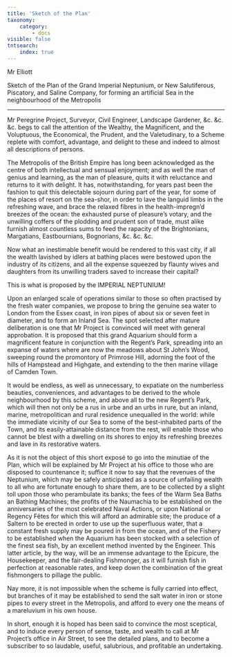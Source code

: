 ```yaml
---
title: 'Sketch of the Plan'
taxonomy:
    category:
        - docs
visible: false
tntsearch:
    index: true
---
```


<div class="author">Mr Elliott</div>

Sketch of the Plan of the Grand Imperial Neptunium, or New Salutiferous, Piscatory, and Saline Company, for forming an artificial Sea in the neighbourhood of the Metropolis

---

Mr Peregrine Project, Surveyor, Civil Engineer, Landscape Gardener, &c. &c. &c. begs to call the attention of the Wealthy, the Magnificent, and the Voluptuous, the Economical, the Prudent, and the Valetudinary, to a Scheme replete with comfort, advantage, and delight to these and indeed to almost all descriptions of persons.

The Metropolis of the British Empire has long been acknowledged as the centre of both intellectual and sensual enjoyment; and as well the man of genius and learning, as the man of pleasure, quits it with reluctance and returns to it with delight. It has, notwithstanding, for years past been the fashion to quit this delectable sojourn during part of the year, for some of the places of resort on the sea-shor, in order to lave the languid limbs in the refreshing wave, and brace the relaxed fibres in the health-impregn’d breezes of the ocean: the exhausted purse of pleasure’s votary, and the unwilling coffers of the plodding and prudent son of trade, must alike furnish almost countless sums to feed the rapacity of the Brightonians, Margatians, Eastbournians, Bognorians, &c. &c. &c. 

Now what an inestimable benefit would be rendered to this vast city, if all the wealth lavished by idlers at bathing places were bestowed upon the industry of its citizens, and all the expense squeezed by flaunty wives and daughters from its unwilling traders saved to increase their capital?  

This is what is proposed by the IMPERIAL NEPTUNIUM!

Upon an enlarged scale of operations similar to those so often practised by the fresh water companies, we propose to bring the genuine sea water to London from the Essex coast, in iron pipes of about six or seven feet in diameter, and to form an Inland Sea. The spot selected after mature deliberation is one that Mr Project is convinced will meet with general approbation. It is proposed that this grand Aquarium should form a magnificent feature in conjunction with the Regent’s Park, spreading into an expanse of waters where are now the meadows about St John’s Wood, sweeping round the promontory of Primrose Hill, adorning the foot of the hills of Hampstead and Highgate, and extending to the then marine village of Camden Town.  

It would be endless, as well as unnecessary, to expatiate on the numberless beauties, conveniences, and advantages to be derived to the whole neighbourhood by this scheme, and above all to the new Regent’s Park, which will then not only be a rus in urbe and an urbs in rure, but an inland, marine, metropolitican and rural residence unequalled in the world: while the immediate vicinity of our Sea to some of the best-inhabited parts of the Town, and its easily-attainable distance from the rest, will enable those who cannot be blest with a dwelling on its shores to enjoy its refreshing breezes and lave in its restorative waters.

As it is not the object of this short exposé to go into the minutiae of the Plan, which will be explained by Mr Project at his office to those who are disposed to countenance it; suffice it now to say that the revenues of the Neptunium, which may be safely anticipated as a source of unfailing wealth to all who are fortunate enough to share them, are to be collected by a slight toll upon those who perambulate its banks; the fees of the Warm Sea Baths an Bathing Machines; the profits of the Naumachia to be established on the anniversaries of the most celebrated Naval Actions, or upon National or Regency Fêtes for which this will afford an admirable site; the produce of a Saltern to be erected in order to use up the superfluous water, that a constant fresh supply may be poured in from the ocean, and of the Fishery to be established when the Aquarium has been stocked with a selection of the finest sea fish, by an excellent method invented by the Engineer. This latter article, by the way, will be an immense advantage to the Epicure, the Housekeeper, and the fair-dealing Fishmonger, as it will furnish fish in perfection at reasonable rates, and keep down the combination of the great fishmongers to pillage the public.

Nay more, it is not impossible when the scheme is fully carried into effect, but branches of it may be established to send the salt water in iron or stone pipes to every street in the Metropolis, and afford to every one the means of a mareluvium in his own house.

In short, enough it is hoped has been said to convince the most sceptical, and to induce every person of sense, taste, and wealth to call at Mr Project’s office in Air Street, to see the detailed plans, and to become a subscriber to so laudable, useful, salubrious, and profitable an undertaking.
